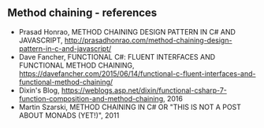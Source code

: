 ## Method chaining - references

- Prasad Honrao, METHOD CHAINING DESIGN PATTERN IN C# AND JAVASCRIPT, http://prasadhonrao.com/method-chaining-design-pattern-in-c-and-javascript/
- Dave Fancher, FUNCTIONAL C#: FLUENT INTERFACES AND FUNCTIONAL METHOD CHAINING, https://davefancher.com/2015/06/14/functional-c-fluent-interfaces-and-functional-method-chaining/
- Dixin's Blog, https://weblogs.asp.net/dixin/functional-csharp-7-function-composition-and-method-chaining, 2016
- Martin Szarski, METHOD CHAINING IN C# OR "THIS IS NOT A POST ABOUT MONADS (YET!)", 2011
